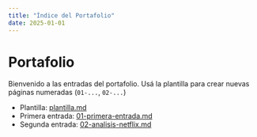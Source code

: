 ```yaml
---
title: "Índice del Portafolio"
date: 2025-01-01
---
```


# Portafolio

Bienvenido a las entradas del portafolio. Usá la plantilla para crear nuevas páginas numeradas
(`01-...`, `02-...`)

- Plantilla: [plantilla.md](plantilla.md)
- Primera entrada: [01-primera-entrada.md](01-primera-entrada.md)
- Segunda entrada: [02-analisis-netflix.md](02-analisis-netflix.md)
